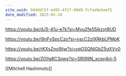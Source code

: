 ```yaml
---
site_uuid: 944dd15f-e491-4f17-90d9-7cfaa9a5eef2
date_modified: 2025-03-24
---
```



https://youtu.be/dJ5-41u-e7k?si=Mvu2fe55jkzyt8UD

https://youtu.be/i9nFvSpcCzo?si=yscC2zlXRkbLPMpK

https://youtu.be/rKXsZno9ijw?si=ypGSQNiGbZ5gXVv0

https://youtu.be/ZOllg8C3ows?si=SRI99N_xcqy4ni-5

[[Mitchell Hashimoto]]

